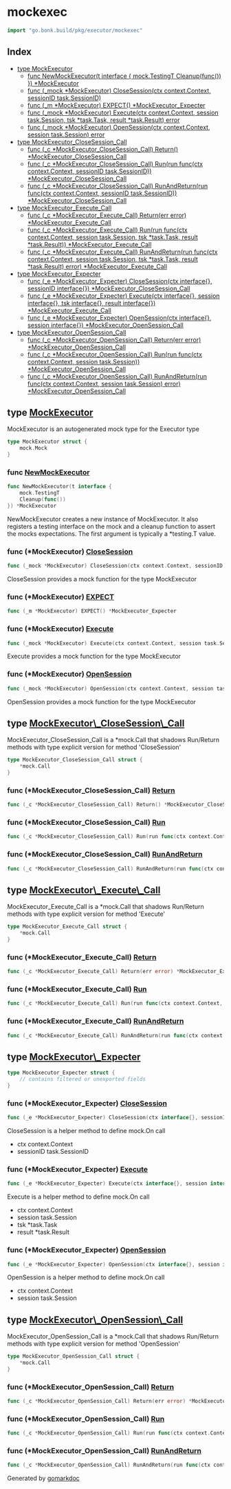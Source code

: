 <!-- Code generated by gomarkdoc. DO NOT EDIT -->

# mockexec

```go
import "go.bonk.build/pkg/executor/mockexec"
```

## Index

- [type MockExecutor](<#MockExecutor>)
  - [func NewMockExecutor\(t interface \{
    mock.TestingT
    Cleanup\(func\(\)\)
\}\) \*MockExecutor](<#NewMockExecutor>)
  - [func \(\_mock \*MockExecutor\) CloseSession\(ctx context.Context, sessionID task.SessionID\)](<#MockExecutor.CloseSession>)
  - [func \(\_m \*MockExecutor\) EXPECT\(\) \*MockExecutor\_Expecter](<#MockExecutor.EXPECT>)
  - [func \(\_mock \*MockExecutor\) Execute\(ctx context.Context, session task.Session, tsk \*task.Task, result \*task.Result\) error](<#MockExecutor.Execute>)
  - [func \(\_mock \*MockExecutor\) OpenSession\(ctx context.Context, session task.Session\) error](<#MockExecutor.OpenSession>)
- [type MockExecutor\_CloseSession\_Call](<#MockExecutor_CloseSession_Call>)
  - [func \(\_c \*MockExecutor\_CloseSession\_Call\) Return\(\) \*MockExecutor\_CloseSession\_Call](<#MockExecutor_CloseSession_Call.Return>)
  - [func \(\_c \*MockExecutor\_CloseSession\_Call\) Run\(run func\(ctx context.Context, sessionID task.SessionID\)\) \*MockExecutor\_CloseSession\_Call](<#MockExecutor_CloseSession_Call.Run>)
  - [func \(\_c \*MockExecutor\_CloseSession\_Call\) RunAndReturn\(run func\(ctx context.Context, sessionID task.SessionID\)\) \*MockExecutor\_CloseSession\_Call](<#MockExecutor_CloseSession_Call.RunAndReturn>)
- [type MockExecutor\_Execute\_Call](<#MockExecutor_Execute_Call>)
  - [func \(\_c \*MockExecutor\_Execute\_Call\) Return\(err error\) \*MockExecutor\_Execute\_Call](<#MockExecutor_Execute_Call.Return>)
  - [func \(\_c \*MockExecutor\_Execute\_Call\) Run\(run func\(ctx context.Context, session task.Session, tsk \*task.Task, result \*task.Result\)\) \*MockExecutor\_Execute\_Call](<#MockExecutor_Execute_Call.Run>)
  - [func \(\_c \*MockExecutor\_Execute\_Call\) RunAndReturn\(run func\(ctx context.Context, session task.Session, tsk \*task.Task, result \*task.Result\) error\) \*MockExecutor\_Execute\_Call](<#MockExecutor_Execute_Call.RunAndReturn>)
- [type MockExecutor\_Expecter](<#MockExecutor_Expecter>)
  - [func \(\_e \*MockExecutor\_Expecter\) CloseSession\(ctx interface\{\}, sessionID interface\{\}\) \*MockExecutor\_CloseSession\_Call](<#MockExecutor_Expecter.CloseSession>)
  - [func \(\_e \*MockExecutor\_Expecter\) Execute\(ctx interface\{\}, session interface\{\}, tsk interface\{\}, result interface\{\}\) \*MockExecutor\_Execute\_Call](<#MockExecutor_Expecter.Execute>)
  - [func \(\_e \*MockExecutor\_Expecter\) OpenSession\(ctx interface\{\}, session interface\{\}\) \*MockExecutor\_OpenSession\_Call](<#MockExecutor_Expecter.OpenSession>)
- [type MockExecutor\_OpenSession\_Call](<#MockExecutor_OpenSession_Call>)
  - [func \(\_c \*MockExecutor\_OpenSession\_Call\) Return\(err error\) \*MockExecutor\_OpenSession\_Call](<#MockExecutor_OpenSession_Call.Return>)
  - [func \(\_c \*MockExecutor\_OpenSession\_Call\) Run\(run func\(ctx context.Context, session task.Session\)\) \*MockExecutor\_OpenSession\_Call](<#MockExecutor_OpenSession_Call.Run>)
  - [func \(\_c \*MockExecutor\_OpenSession\_Call\) RunAndReturn\(run func\(ctx context.Context, session task.Session\) error\) \*MockExecutor\_OpenSession\_Call](<#MockExecutor_OpenSession_Call.RunAndReturn>)


<a name="MockExecutor"></a>
## type [MockExecutor](<executor.mock.go#L28-L30>)

MockExecutor is an autogenerated mock type for the Executor type

```go
type MockExecutor struct {
    mock.Mock
}
```

<a name="NewMockExecutor"></a>
### func [NewMockExecutor](<executor.mock.go#L15-L18>)

```go
func NewMockExecutor(t interface {
    mock.TestingT
    Cleanup(func())
}) *MockExecutor
```

NewMockExecutor creates a new instance of MockExecutor. It also registers a testing interface on the mock and a cleanup function to assert the mocks expectations. The first argument is typically a \*testing.T value.

<a name="MockExecutor.CloseSession"></a>
### func \(\*MockExecutor\) [CloseSession](<executor.mock.go#L41>)

```go
func (_mock *MockExecutor) CloseSession(ctx context.Context, sessionID task.SessionID)
```

CloseSession provides a mock function for the type MockExecutor

<a name="MockExecutor.EXPECT"></a>
### func \(\*MockExecutor\) [EXPECT](<executor.mock.go#L36>)

```go
func (_m *MockExecutor) EXPECT() *MockExecutor_Expecter
```



<a name="MockExecutor.Execute"></a>
### func \(\*MockExecutor\) [Execute](<executor.mock.go#L87>)

```go
func (_mock *MockExecutor) Execute(ctx context.Context, session task.Session, tsk *task.Task, result *task.Result) error
```

Execute provides a mock function for the type MockExecutor

<a name="MockExecutor.OpenSession"></a>
### func \(\*MockExecutor\) [OpenSession](<executor.mock.go#L156>)

```go
func (_mock *MockExecutor) OpenSession(ctx context.Context, session task.Session) error
```

OpenSession provides a mock function for the type MockExecutor

<a name="MockExecutor_CloseSession_Call"></a>
## type [MockExecutor\\\_CloseSession\\\_Call](<executor.mock.go#L47-L49>)

MockExecutor\_CloseSession\_Call is a \*mock.Call that shadows Run/Return methods with type explicit version for method 'CloseSession'

```go
type MockExecutor_CloseSession_Call struct {
    *mock.Call
}
```

<a name="MockExecutor_CloseSession_Call.Return"></a>
### func \(\*MockExecutor\_CloseSession\_Call\) [Return](<executor.mock.go#L76>)

```go
func (_c *MockExecutor_CloseSession_Call) Return() *MockExecutor_CloseSession_Call
```



<a name="MockExecutor_CloseSession_Call.Run"></a>
### func \(\*MockExecutor\_CloseSession\_Call\) [Run](<executor.mock.go#L58>)

```go
func (_c *MockExecutor_CloseSession_Call) Run(run func(ctx context.Context, sessionID task.SessionID)) *MockExecutor_CloseSession_Call
```



<a name="MockExecutor_CloseSession_Call.RunAndReturn"></a>
### func \(\*MockExecutor\_CloseSession\_Call\) [RunAndReturn](<executor.mock.go#L81>)

```go
func (_c *MockExecutor_CloseSession_Call) RunAndReturn(run func(ctx context.Context, sessionID task.SessionID)) *MockExecutor_CloseSession_Call
```



<a name="MockExecutor_Execute_Call"></a>
## type [MockExecutor\\\_Execute\\\_Call](<executor.mock.go#L104-L106>)

MockExecutor\_Execute\_Call is a \*mock.Call that shadows Run/Return methods with type explicit version for method 'Execute'

```go
type MockExecutor_Execute_Call struct {
    *mock.Call
}
```

<a name="MockExecutor_Execute_Call.Return"></a>
### func \(\*MockExecutor\_Execute\_Call\) [Return](<executor.mock.go#L145>)

```go
func (_c *MockExecutor_Execute_Call) Return(err error) *MockExecutor_Execute_Call
```



<a name="MockExecutor_Execute_Call.Run"></a>
### func \(\*MockExecutor\_Execute\_Call\) [Run](<executor.mock.go#L117>)

```go
func (_c *MockExecutor_Execute_Call) Run(run func(ctx context.Context, session task.Session, tsk *task.Task, result *task.Result)) *MockExecutor_Execute_Call
```



<a name="MockExecutor_Execute_Call.RunAndReturn"></a>
### func \(\*MockExecutor\_Execute\_Call\) [RunAndReturn](<executor.mock.go#L150>)

```go
func (_c *MockExecutor_Execute_Call) RunAndReturn(run func(ctx context.Context, session task.Session, tsk *task.Task, result *task.Result) error) *MockExecutor_Execute_Call
```



<a name="MockExecutor_Expecter"></a>
## type [MockExecutor\\\_Expecter](<executor.mock.go#L32-L34>)



```go
type MockExecutor_Expecter struct {
    // contains filtered or unexported fields
}
```

<a name="MockExecutor_Expecter.CloseSession"></a>
### func \(\*MockExecutor\_Expecter\) [CloseSession](<executor.mock.go#L54>)

```go
func (_e *MockExecutor_Expecter) CloseSession(ctx interface{}, sessionID interface{}) *MockExecutor_CloseSession_Call
```

CloseSession is a helper method to define mock.On call

- ctx context.Context
- sessionID task.SessionID

<a name="MockExecutor_Expecter.Execute"></a>
### func \(\*MockExecutor\_Expecter\) [Execute](<executor.mock.go#L113>)

```go
func (_e *MockExecutor_Expecter) Execute(ctx interface{}, session interface{}, tsk interface{}, result interface{}) *MockExecutor_Execute_Call
```

Execute is a helper method to define mock.On call

- ctx context.Context
- session task.Session
- tsk \*task.Task
- result \*task.Result

<a name="MockExecutor_Expecter.OpenSession"></a>
### func \(\*MockExecutor\_Expecter\) [OpenSession](<executor.mock.go#L180>)

```go
func (_e *MockExecutor_Expecter) OpenSession(ctx interface{}, session interface{}) *MockExecutor_OpenSession_Call
```

OpenSession is a helper method to define mock.On call

- ctx context.Context
- session task.Session

<a name="MockExecutor_OpenSession_Call"></a>
## type [MockExecutor\\\_OpenSession\\\_Call](<executor.mock.go#L173-L175>)

MockExecutor\_OpenSession\_Call is a \*mock.Call that shadows Run/Return methods with type explicit version for method 'OpenSession'

```go
type MockExecutor_OpenSession_Call struct {
    *mock.Call
}
```

<a name="MockExecutor_OpenSession_Call.Return"></a>
### func \(\*MockExecutor\_OpenSession\_Call\) [Return](<executor.mock.go#L202>)

```go
func (_c *MockExecutor_OpenSession_Call) Return(err error) *MockExecutor_OpenSession_Call
```



<a name="MockExecutor_OpenSession_Call.Run"></a>
### func \(\*MockExecutor\_OpenSession\_Call\) [Run](<executor.mock.go#L184>)

```go
func (_c *MockExecutor_OpenSession_Call) Run(run func(ctx context.Context, session task.Session)) *MockExecutor_OpenSession_Call
```



<a name="MockExecutor_OpenSession_Call.RunAndReturn"></a>
### func \(\*MockExecutor\_OpenSession\_Call\) [RunAndReturn](<executor.mock.go#L207>)

```go
func (_c *MockExecutor_OpenSession_Call) RunAndReturn(run func(ctx context.Context, session task.Session) error) *MockExecutor_OpenSession_Call
```



Generated by [gomarkdoc](<https://github.com/princjef/gomarkdoc>)
